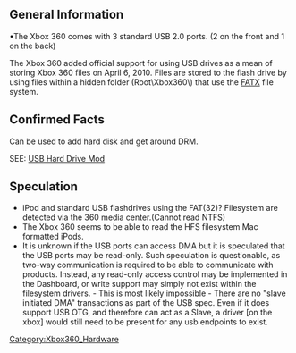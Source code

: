 ## General Information

•The Xbox 360 comes with 3 standard USB 2.0 ports. (2 on the front and 1
on the back)

The Xbox 360 added official support for using USB drives as a mean of
storing Xbox 360 files on April 6, 2010. Files are stored to the flash
drive by using files within a hidden folder (Root\\Xbox360\\) that use
the [FATX](FATX "wikilink") file system.

## Confirmed Facts

Can be used to add hard disk and get around DRM.

SEE: [USB Hard Drive
Mod](https://web.archive.org/web/20141105161019/http://www.llamma.com/xbox360/mods/USB%20Hard%20Drive%20Mod.htm)

## Speculation

  - iPod and standard USB flashdrives using the FAT(32)? Filesystem are
    detected via the 360 media center.(Cannot read NTFS)
  - The Xbox 360 seems to be able to read the HFS filesystem Mac
    formatted iPods.
  - It is unknown if the USB ports can access DMA but it is speculated
    that the USB ports may be read-only. Such speculation is
    questionable, as two-way communication is required to be able to
    communicate with products. Instead, any read-only access control may
    be implemented in the Dashboard, or write support may simply not
    exist within the filesystem drivers. - This is most likely
    impossible - There are no "slave initiated DMA" transactions as part
    of the USB spec. Even if it does support USB OTG, and therefore can
    act as a Slave, a driver \[on the xbox\] would still need to be
    present for any usb endpoints to exist.

[Category:Xbox360_Hardware](Category_Xbox360_Hardware.md "wikilink")